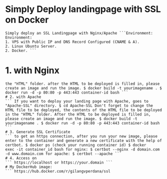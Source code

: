 # Simply Deploy landingpage with SSL on Docker
    Simply deploy an SSL Landingpage with Nginx/Apache ```Environment: Environment:
    1. VPS with Public IP and DNS Record Configured (CNAME & A).
    2. Linux Ubuntu Server.
    2. Docker. ```
# 1. with Nginx
``` If you want to deploy your landing page with Nginx, goes to "Nginx-SSL" directory. $ cd Nginx-SSL don't forget to change the HTML file to be deployed, the contents of the HTML file to be deployed in 
the "HTML" folder. after the HTML to be deployed is filled in, please create an image and run the image. $ docker build -t yourimagename . $ docker run -d -p 80:80 -p 443:443 container-id bash ```
# 2. with Apache
``` If you want to deploy your landing page with Apache, goes to "Apache-SSL" directory. $ cd Apache-SSL Don't forget to change the HTML file to be deployed, the contents of the HTML file to be deployed 
in the "HTML" folder. After the HTML to be deployed is filled in, please create an image and run the image. $ docker build -t yourimagename . $ docker run -d -p 80:80 -p 443:443 container-id bash ```
# 3. Generate SSL Certificate
``` to get an https connection, after you run your new image, please enter to the container and generate a new certificate with the help of certbot. $ docker ps (check your running container id) $ docker 
exec -it container_id bash for nginx: $ certbot --nginx -d domain.com -d www.domain.com for apache: $ certbot --apache ```
# 4. Access on
``` https://localhost or https://your.domain ```
# My DockerHub image:
``` https://hub.docker.com/r/gilangvperdana/ssl
```
